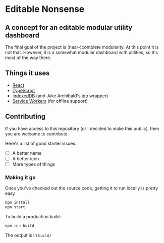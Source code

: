 # Editable Nonsense

## A concept for an editable modular utility dashboard

The final goal of the project is (near-)complete modularity. At this point it is not that. However, it is a somewhat modular dashboard with utilities, so it's most of the way there.

## Things it uses

* [React](https://reactjs.org/)
* [TypeScript](https://www.typescriptlang.org/)
* [IndexedDB](https://developer.mozilla.org/en-US/docs/Web/API/IndexedDB_API) (and Jake Archibald's [idb](https://www.npmjs.com/package/idb) wrapper)
* [Service Workers](https://developer.mozilla.org/en-US/docs/Web/API/Service_Worker_API/Using_Service_Workers) (for offline support)

## Contributing

If you have access to this repository (or I decided to make this public), then you are welcome to contribute.

Here's a list of good starter issues.

* [ ] A better name
* [ ] A better icon
* [ ] More types of things

### Making it go

Once you've checked out the source code, getting it to run locally is pretty easy

```sh
npm install
npm start
```

To build a production build:

```sh
npm run build
```

The output is in `build/`
